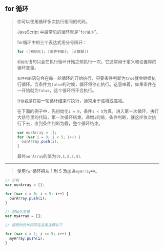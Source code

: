 ## for 循环

> 你可以使用循环多次执行相同的代码。
>
> JavaScript 中最常见的循环就是“`for循环`”。
>
> for循环中的三个表达式用分号隔开：
>
> ```js
> for ([初始化]; [条件判断]; [计数器])
> ```
>
> `初始化`语句只会在执行循环开始之前执行一次。它通常用于定义和设置你的循环变量。
>
> `条件判断`语句会在每一轮循环的开始执行，只要条件判断为`true`就会继续执行循环。当条件为`false`的时候，循环将停止执行。这意味着，如果条件在一开始就为`false`，这个循环将不会执行。
>
> `计数器`是在每一轮循环结束时执行，通常用于递增或递减。
>
> 在下面的例子中，先初始化`i = 0`，条件`i < 5`为真，进入第一次循环，执行大括号里的代码，第一次循环结束。递增`i`的值，条件判断，就这样依次执行下去，直到条件判断为假，整个循环结束。
>
> ```js
> var ourArray = [];
> for (var i = 0; i < 5; i++) {
>   ourArray.push(i);
> }
> ```
>
> 最终`ourArray`的值为`[0,1,2,3,4]`.

---

> 使用`for`循环把从 1 到 5 添加进`myArray`中。

```js
// 示例
var ourArray = [];

for (var i = 0; i < 5; i++) {
  ourArray.push(i);
}

// 初始化变量
var myArray = [];

// 请把你的代码写在这条注释以下

for (var i = 1; i <= 5; i++) {
  myArray.push(i);
}
```

